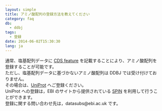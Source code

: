 ```yaml
---
layout: simple
title: アミノ酸配列の登録方法を教えてください
category: faq
db:
  - ddbj
tags: 
  - 登録
date: 2014-06-02T15:30:30
lang: ja
---
```




<p>通常、塩基配列データに <a href="/ddbj/cds.html">CDS feature</a> を記載することにより、アミノ酸配列を登録することが可能です。<br>ただし、塩基配列データに基づかないアミノ酸配列は DDBJ では受け付けておりません。<br>その場合は、<a href="http://www.uniprot.org/">UniProt</a> へご登録ください。<br>UniProt への登録は，EBI のサイトから提供されている <a href="https://www.ebi.ac.uk/swissprot/Submissions/spin/account/login" >SPIN</a> を利用して行うことができます。 <br>登録に関する問い合わせ先は，datasubs@ebi.ac.uk です。</p>

